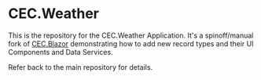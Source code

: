 # CEC.Weather

This is the repository for the CEC.Weather Application.  It's a spinoff/manual fork of [CEC.Blazor](https://github.com/ShaunCurtis/CEC.Blazor) demonstrating how to add new record types and their UI Components and Data Services.

Refer back to the main repository for details.
